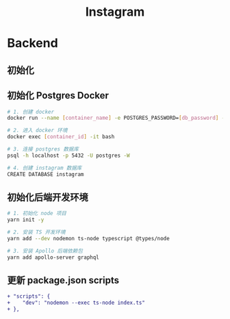 <h1 align="center">Instagram</h1>

# Backend

## 初始化

## 初始化 Postgres Docker

```bash
# 1. 创建 docker
docker run --name [container_name] -e POSTGRES_PASSWORD=[db_password] -p 5432:5432 -d postgres

# 2. 进入 docker 环境
docker exec [container_id] -it bash

# 3. 连接 postgres 数据库
psql -h localhost -p 5432 -U postgres -W

# 4. 创建 instagram 数据库
CREATE DATABASE instagram
```

## 初始化后端开发环境

```bash
# 1. 初始化 node 项目
yarn init -y

# 2. 安装 TS 开发环境
yarn add --dev nodemon ts-node typescript @types/node

# 3. 安装 Apollo 后端依赖包
yarn add apollo-server graphql
```

## 更新 package.json scripts

```diff
+ "scripts": {
+    "dev": "nodemon --exec ts-node index.ts"
+ },
```

